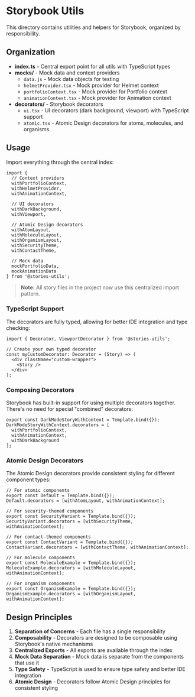 # Storybook Utils

This directory contains utilities and helpers for Storybook, organized by responsibility.

## Organization

- **index.ts** - Central export point for all utils with TypeScript types
- **mocks/** - Mock data and context providers
  - `data.js` - Mock data objects for testing
  - `helmetProvider.tsx` - Mock provider for Helmet context
  - `portfolioContext.tsx` - Mock provider for Portfolio context
  - `animationContext.tsx` - Mock provider for Animation context
- **decorators/** - Storybook decorators
  - `ui.tsx` - UI decorators (dark background, viewport) with TypeScript support
  - `atomic.tsx` - Atomic Design decorators for atoms, molecules, and organisms

## Usage

Import everything through the central index:

```tsx
import { 
  // Context providers
  withPortfolioContext,
  withHelmetProvider,
  withAnimationContext,

  // UI decorators
  withDarkBackground,
  withViewport,
  
  // Atomic Design decorators
  withAtomLayout,
  withMoleculeLayout,
  withOrganismLayout,
  withSecurityTheme,
  withContactTheme,

  // Mock data
  mockPortfolioData,
  mockAnimationData
} from '@stories-utils';
```

> **Note:** All story files in the project now use this centralized import pattern.

### TypeScript Support

The decorators are fully typed, allowing for better IDE integration and type checking:

```tsx
import { Decorator, ViewportDecorator } from '@stories-utils';

// Create your own typed decorator
const myCustomDecorator: Decorator = (Story) => (
  <div className="custom-wrapper">
    <Story />
  </div>
);
```

### Composing Decorators

Storybook has built-in support for using multiple decorators together. There's no need for special "combined" decorators:

```tsx
export const DarkModeStoryWithContext = Template.bind({});
DarkModeStoryWithContext.decorators = [
  withPortfolioContext,
  withAnimationContext,
  withDarkBackground
];
```

### Atomic Design Decorators

The Atomic Design decorators provide consistent styling for different component types:

```tsx
// For atomic components
export const Default = Template.bind({});
Default.decorators = [withAtomLayout, withAnimationContext];

// For security-themed components
export const SecurityVariant = Template.bind({});
SecurityVariant.decorators = [withSecurityTheme, withAnimationContext];

// For contact-themed components
export const ContactVariant = Template.bind({});
ContactVariant.decorators = [withContactTheme, withAnimationContext];

// For molecule components
export const MoleculeExample = Template.bind({});
MoleculeExample.decorators = [withMoleculeLayout, withAnimationContext];

// For organism components
export const OrganismExample = Template.bind({});
OrganismExample.decorators = [withOrganismLayout, withAnimationContext];
```

## Design Principles

1. **Separation of Concerns** - Each file has a single responsibility
2. **Composability** - Decorators are designed to be composable using Storybook's native mechanisms
3. **Centralized Exports** - All exports are available through the index
4. **Mock Data Separation** - Mock data is separate from the components that use it
5. **Type Safety** - TypeScript is used to ensure type safety and better IDE integration
6. **Atomic Design** - Decorators follow Atomic Design principles for consistent styling